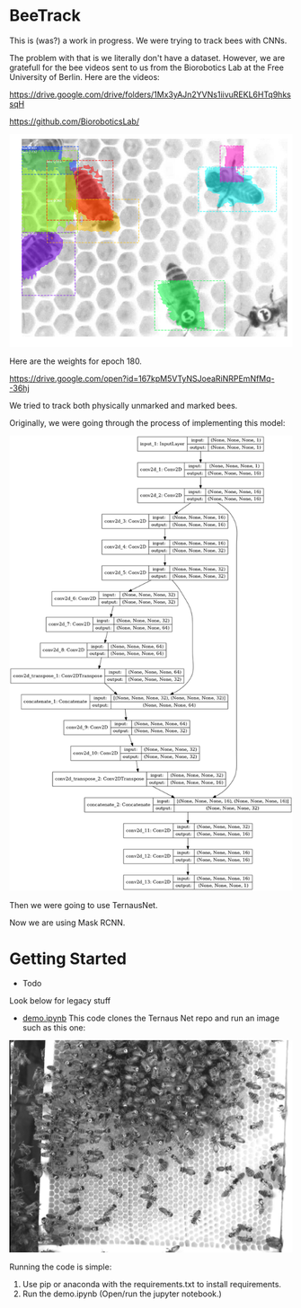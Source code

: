 # BeeTrack
This is (was?) a work in progress. We were trying to track bees with CNNs.

The problem with that is we literally don't have a dataset. However, we are gratefull for the bee videos sent to us from the Biorobotics Lab at the Free University of Berlin. Here are the videos:

https://drive.google.com/drive/folders/1Mx3yAJn2YVNs1iivuREKL6HTq9hkssqH

https://github.com/BioroboticsLab/

![alt image](bee_train180.png)

Here are the weights for epoch 180.

https://drive.google.com/open?id=167kpM5VTyNSJoeaRiNRPEmNfMq--36hj

We tried to track both physically unmarked and marked bees.

Originally, we were going through the process of implementing this model:

![alt image](model_plot.png)


Then we were going to use TernausNet.

Now we are using Mask RCNN.

# Getting Started
* Todo

Look below for legacy stuff

* [demo.ipynb](demo.ipynb) This code clones the Ternaus Net repo and run an image such as this one:

![alt image](the_smaller_image.png)

Running the code is simple:
1) Use pip or anaconda with the requirements.txt to install requirements.
2) Run the demo.ipynb
(Open/run the jupyter notebook.)
